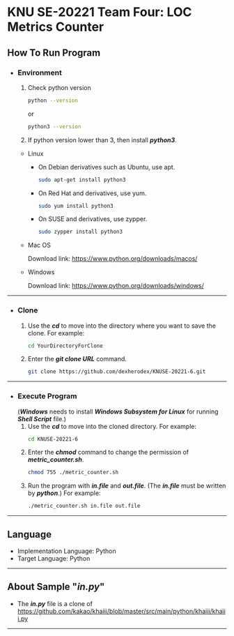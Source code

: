 KNU SE-20221 Team Four: LOC Metrics Counter
============================================

How To Run Program
---------------------
* ### Environment
   1. Check python version
         ```bash
         python --version
         ```
         or
         ```bash
         python3 --version
         ```
   2. If python version lower than 3, then install ***python3***.
  
  + Linux
     + On Debian derivatives such as Ubuntu, use apt.
          ```bash
          sudo apt-get install python3
          ```
     + On Red Hat and derivatives, use yum.
          ```bash
          sudo yum install python3
          ```
     + On SUSE and derivatives, use zypper.
          ```bash
          sudo zypper install python3
          ```
  + Mac OS
  
     Download link: https://www.python.org/downloads/macos/
  
  + Windows
  
     Download link: https://www.python.org/downloads/windows/
---
* ### Clone
    1. Use the ***cd*** to move into the directory where you want to save the clone. For example:
         ```bash
         cd YourDirectoryForClone
         ```
    2. Enter the ***git clone URL*** command.
          ```bash
          git clone https://github.com/dexherodex/KNUSE-20221-6.git
          ```
---
* ### Execute Program
     (***Windows*** needs to install ***Windows Subsystem for Linux*** for running ***Shell Script*** file.)
    1. Use the ***cd*** to move into the cloned directory. For example:
          ```bash
          cd KNUSE-20221-6
          ```
    2. Enter the ***chmod*** command to change the permission of ***metric_counter.sh***.
          ```bash
          chmod 755 ./metric_counter.sh
          ```
    3. Run the program with ***in.file*** and ***out.file***. (The ***in.file*** must be written by ***python***.) For example:
          ```bash
          ./metric_counter.sh in.file out.file
          ```
---
Language
--------
+ Implementation Language: Python
+ Target Language:   Python
---

About Sample "***in.py***"
--------------------
+ The ***in.py*** file is a clone of https://github.com/kakao/khaiii/blob/master/src/main/python/khaiii/khaiii.py
---
